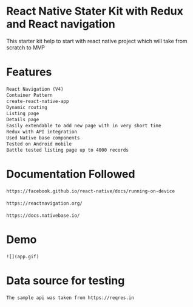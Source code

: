 # React Native Stater Kit with Redux and React navigation

This starter kit help to start with react native project which will take from scratch to MVP

# Features

    React Navigation (V4)
    Container Pattern
    create-react-native-app
    Dynamic routing
    Listing page
    Details page
    Easily extendable to add new page with in very short time
    Redux with API integration
    Used Native base components
    Tested on Android mobile
    Battle tested listing page up to 4000 records

# Documentation Followed

    https://facebook.github.io/react-native/docs/running-on-device

    https://reactnavigation.org/

    https://docs.nativebase.io/

# Demo

    ![](app.gif)

# Data source for testing

    The sample api was taken from https://reqres.in
